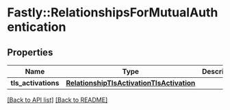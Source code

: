 # Fastly::RelationshipsForMutualAuthentication

## Properties

| Name | Type | Description | Notes |
| ---- | ---- | ----------- | ----- |
| **tls_activations** | [**RelationshipTlsActivationTlsActivation**](RelationshipTlsActivationTlsActivation.md) |  | [optional] |

[[Back to API list]](../../README.md#endpoints) [[Back to README]](../../README.md)

